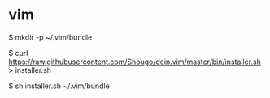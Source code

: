 # vim
$ mkdir -p ~/.vim/bundle

$ curl https://raw.githubusercontent.com/Shougo/dein.vim/master/bin/installer.sh > installer.sh

$ sh installer.sh ~/.vim/bundle

